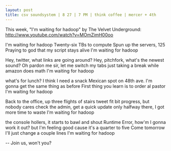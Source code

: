 ```yaml
---
layout: post
title: csv soundsystem | 8 27 | 7 PM | think coffee | mercer + 4th
---
```



This week, "I'm waiting for hadoop" by The Velvet Underground:
http://www.youtube.com/watch?v=MOmZimH00oo

I'm waiting for hadoop
Twenty-six TBs to compute
Spun up the servers, 125 
Praying to god that my script stays alive 
I'm waiting for hadoop

Hey, twitter, what links are going around?
Hey, pitchfork, what's the newest sound?
Oh pardon me sir, let me switch my tabs
just taking a break while amazon does math
I'm waiting for hadoop

what's for lunch? I think I need a snack
Mexican spot on 48th ave.
I'm gonna get the same thing as before
First thing you learn is to order al pastor
I'm waiting for hadoop

Back to the office, up three flights of stairs 
tweet fit bit progress, but nobody cares 
check the admin, get a quick update
only halfway there, I got more time to waste 
I'm waiting for hadoop

the console hollers, it starts to bawl and shout 
Runtime Error, how'm I gonna work it  out?
but I'm feeling good cause it's a quarter to five
Come tomorrow I'll just change a couple lines
I'm waiting for hadoop

--
Join us, won't you?